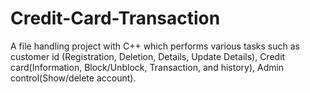 # Credit-Card-Transaction
A file handling project with C++ which performs various tasks such as customer id (Registration, Deletion, Details, Update Details), Credit card(Information, Block/Unblock, Transaction, and history), Admin control(Show/delete account).
